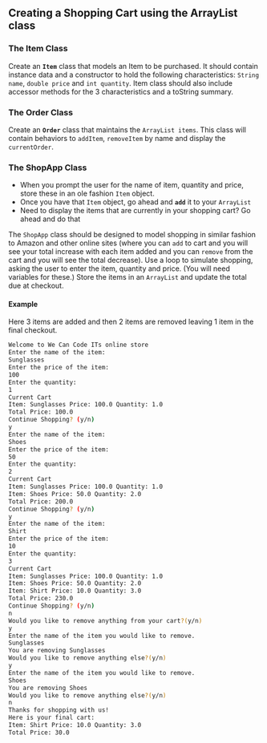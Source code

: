 ## Creating a Shopping Cart using the ArrayList class

### The Item Class

Create an **`Item`** class that models an Item to be purchased. It should contain instance data and a constructor to hold the following characteristics: `String name`, `double price` and `int quantity`. Item class should also include accessor methods for the 3 characteristics and a toString summary.

### The Order Class

Create an **`Order`** class that maintains the `ArrayList items`. This class will contain behaviors to `addItem`, `removeItem` by name and display the `currentOrder`. 

### The ShopApp Class

- When you prompt the user for the name of item, quantity and price, store these in an ole fashion `Item` object.
- Once you have that `Item` object, go ahead and **`add`** it to your `ArrayList`
- Need to display the items that are currently in your shopping cart? Go ahead and do that 

The `ShopApp` class should be designed to model shopping in similar fashion to Amazon and other online sites (where you can `add` to cart and you will see your total increase with each item added and you can `remove` from the cart and you will see the total decrease). Use a loop to simulate shopping, asking the user to enter the item, quantity and price. (You will need variables for these.) Store the items in an `ArrayList` and update the total due at checkout.



#### Example 
Here 3 items are added and then 2 items are removed leaving 1 item in the final checkout.

```bash
Welcome to We Can Code ITs online store
Enter the name of the item:
Sunglasses
Enter the price of the item:
100
Enter the quantity: 
1
Current Cart
Item: Sunglasses Price: 100.0 Quantity: 1.0
Total Price: 100.0
Continue Shopping? (y/n)
y
Enter the name of the item:
Shoes
Enter the price of the item:
50
Enter the quantity: 
2
Current Cart
Item: Sunglasses Price: 100.0 Quantity: 1.0
Item: Shoes Price: 50.0 Quantity: 2.0
Total Price: 200.0
Continue Shopping? (y/n)
y
Enter the name of the item:
Shirt
Enter the price of the item:
10
Enter the quantity: 
3
Current Cart
Item: Sunglasses Price: 100.0 Quantity: 1.0
Item: Shoes Price: 50.0 Quantity: 2.0
Item: Shirt Price: 10.0 Quantity: 3.0
Total Price: 230.0
Continue Shopping? (y/n)
n
Would you like to remove anything from your cart?(y/n)
y
Enter the name of the item you would like to remove.
Sunglasses
You are removing Sunglasses
Would you like to remove anything else?(y/n)
y
Enter the name of the item you would like to remove.
Shoes
You are removing Shoes
Would you like to remove anything else?(y/n)
n
Thanks for shopping with us!
Here is your final cart:
Item: Shirt Price: 10.0 Quantity: 3.0
Total Price: 30.0
```

